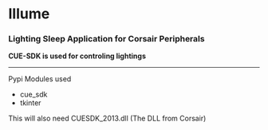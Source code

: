 # Illume
### Lighting Sleep Application for Corsair Peripherals

**CUE-SDK is used for controling lightings**

---

Pypi Modules used
  * cue_sdk
  * tkinter

This will also need CUESDK_2013.dll (The DLL from Corsair)
